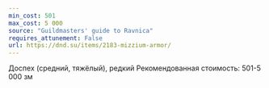 ```yaml
---
min_cost: 501
max_cost: 5 000
source: "Guildmasters' guide to Ravnica"
requires_attunement: False
url: https://dnd.su/items/2183-mizzium-armor/
---
```


Доспех (средний, тяжёлый), редкий
Рекомендованная стоимость: 501-5 000 зм